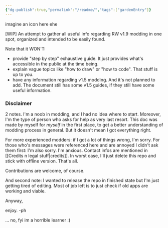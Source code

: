 ```yaml
---
{"dg-publish":true,"permalink":"/readme/","tags":["gardenEntry"]}
---
```


imagine an icon here ehe

\[WIP] An attempt to gather all useful info regarding RW v1.9 modding in one spot, organized and intended to be easily found.

Note that it WON'T:
 - provide "step by step" exhaustive guide. It just provides what's accessible in the public at the time being.
 - explain vague topics like "how to draw" or "how to code". That stuff is up to you.
 - have any information regarding v1.5 modding. And it's not planned to add. The document still has some v1.5 guides, if they still have some useful information.

### Disclaimer

2 notes.
I'm a noob in modding, and I had no idea where to start. Moreover, I'm the type of person who asks for help as very last resort. This doc was made by myself for *myself* in the first place, to get a better understanding of modding process in general. 
But it doesn't mean I got everything right. 

For more experienced modders: if I got a lot of things wrong, I'm sorry. 
For those who's messages were referenced here and are annoyed I didn't ask them first: I'm also sorry. I'm anxious. 
Contact infos are mentioned in [[Credits n legal stuff\|credits]]. 
In worst case, I'll just delete this repo and stick with offline version. That's all.

Contributions are welcome, of course. 

And second note: I wanted to release the repo in finished state but I'm just getting tired of editing. Most of job left is to just check if old apps are working and viable. 



Anyway,

enjoy. 
-ph





...
no, fyi im a horrible learner :(